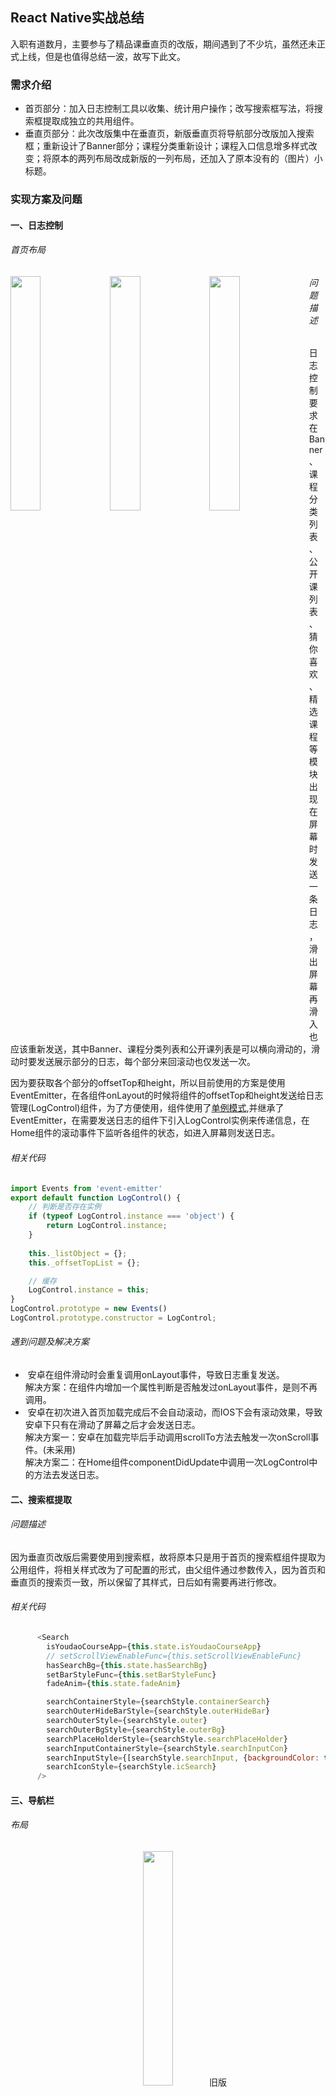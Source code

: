 ## React Native实战总结

入职有道数月，主要参与了精品课垂直页的改版，期间遇到了不少坑，虽然还未正式上线，但是也值得总结一波，故写下此文。

### 需求介绍

*  首页部分：加入日志控制工具以收集、统计用户操作；改写搜索框写法，将搜索框提取成独立的共用组件。
*  垂直页部分：此次改版集中在垂直页，新版垂直页将导航部分改版加入搜索框；重新设计了Banner部分；课程分类重新设计；课程入口信息增多样式改变；将原本的两列布局改成新版的一列布局，还加入了原本没有的（图片）小标题。

### 实现方案及问题

#### 一、日志控制

###### 首页布局

<img src='https://raw.githubusercontent.com/WillBean/react-native-summary.github.io/master/images/home1.jpg' align='left' width='31%'>

<img src='https://raw.githubusercontent.com/WillBean/react-native-summary.github.io/master/images/home2.jpg' align='left' width='31%'>

<img src='https://raw.githubusercontent.com/WillBean/react-native-summary.github.io/master/images/home3.jpg' align='left' width='31%'>

###### 问题描述

日志控制要求在Banner、课程分类列表、公开课列表、猜你喜欢、精选课程等模块出现在屏幕时发送一条日志，滑出屏幕再滑入也应该重新发送，其中Banner、课程分类列表和公开课列表是可以横向滑动的，滑动时要发送展示部分的日志，每个部分来回滚动也仅发送一次。

因为要获取各个部分的offsetTop和height，所以目前使用的方案是使用EventEmitter，在各组件onLayout的时候将组件的offsetTop和height发送给日志管理(LogControl)组件，为了方便使用，组件使用了[单例模式](http://www.cnblogs.com/TomXu/archive/2012/02/20/2352817.html),并继承了EventEmitter，在需要发送日志的组件下引入LogControl实例来传递信息，在Home组件的滚动事件下监听各组件的状态，如进入屏幕则发送日志。

###### 相关代码

```javascript
import Events from 'event-emitter'
export default function LogControl() {
    // 判断是否存在实例
    if (typeof LogControl.instance === 'object') {
        return LogControl.instance;
    }
    
    this._listObject = {};
    this._offsetTopList = {};

    // 缓存
    LogControl.instance = this;
}
LogControl.prototype = new Events()
LogControl.prototype.constructor = LogControl;
```
###### 遇到问题及解决方案

*  安卓在组件滑动时会重复调用onLayout事件，导致日志重复发送。<br>
解决方案：在组件内增加一个属性判断是否触发过onLayout事件，是则不再调用。
*  安卓在初次进入首页加载完成后不会自动滚动，而IOS下会有滚动效果，导致安卓下只有在滑动了屏幕之后才会发送日志。<br>
解决方案一：安卓在加载完毕后手动调用scrollTo方法去触发一次onScroll事件。(未采用)<br>
解决方案二：在Home组件componentDidUpdate中调用一次LogControl中的方法去发送日志。

#### 二、搜索框提取

###### 问题描述

因为垂直页改版后需要使用到搜索框，故将原本只是用于首页的搜索框组件提取为公用组件，将相关样式改为了可配置的形式，由父组件通过参数传入，因为首页和垂直页的搜索页一致，所以保留了其样式，日后如有需要再进行修改。

###### 相关代码

```javascript
      <Search
        isYoudaoCourseApp={this.state.isYoudaoCourseApp}
        // setScrollViewEnableFunc={this.setScrollViewEnableFunc}
        hasSearchBg={this.state.hasSearchBg}
        setBarStyleFunc={this.setBarStyleFunc}
        fadeAnim={this.state.fadeAnim}

        searchContainerStyle={searchStyle.containerSearch}
        searchOuterHideBarStyle={searchStyle.outerHideBar}
        searchOuterStyle={searchStyle.outer}
        searchOuterBgStyle={searchStyle.outerBg}
        searchPlaceHolderStyle={searchStyle.searchPlaceHolder}
        searchInputContainerStyle={searchStyle.searchInputCon}
        searchInputStyle={[searchStyle.searchInput, {backgroundColor: this.state.hasSearchBg ? 'rgba(233,233,233,.8)' : 'rgba(255,255,255,.8)'}]}
        searchIconStyle={searchStyle.icSearch}
      />
```

#### 三、导航栏

###### 布局

<div align='center'>
<img src='https://raw.githubusercontent.com/WillBean/react-native-summary.github.io/master/images/vertical3.jpg' width='31%'>
<span>旧版</span>
</div>

<div align='center'>
<img src='https://raw.githubusercontent.com/WillBean/react-native-summary.github.io/master/images/vertical1.jpg' width='31%'>
<span>新版</span>
</div>

###### 问题描述

不同于旧版，新版导航去掉了原来的滚动条，改为了垂直标题+搜索框的形式。

###### 遇到问题及解决方案

*  React native的元素堆叠顺序无法通过zIndex，所以如果将导航组件写在最前面的话，搜索页会被下面的ScrollView遮盖。<br>
解决方案：将搜索框改为绝对定位并置于文档最后。
*  导航标题字数不一，如果搜索框宽度固定，可能会与标题重叠。<br>
解决方案：在原有导航位置放置一个仅有背景色和高度的View组件，将标题和搜索框作为一个整体放置在文档最下面，然后通过绝对定位覆盖在View组件上层，此时搜索框就可以设置为自适应宽度了。

```javascript
      <View style={[styles.container, Platform.OS === 'android' && !isTeacher ? {marginTop: tag.get('hideStatusBar') ? statusBarHeight : 0} : {marginTop: 0}]}>
        {isTeacher ? null : <View style={styles.headNav}/>} // 这个<View>仅用于占位
        <ScrollView>
            ...
        </ScrollView>
        {this._renderFixedNav(tag, this.state.isYoudaoCourseApp)} // 真正的导航栏
      </View>
```

#### 四、Banner

###### 问题描述

如上图，新版Banner每个图片并不占据整个屏宽，两边露出上下两张图片的一小部分，以做WEB的滑动组件的经验来说，要实现这样的功能，无非也就是通过绝对定位设置滚动栏，滚动时通过改变left或者translate来改变位置，如下图：

<div align='center'>
<img src='https://raw.githubusercontent.com/WillBean/react-native-summary.github.io/master/images/prototype.png' width='80%'>
</div>

类推到这里，想要实现新版的效果，只需要将外层容器宽度设置成对应的数值，在设置overflow:visible即可，如下图：

<div align='center'>
<img src='https://raw.githubusercontent.com/WillBean/react-native-summary.github.io/master/images/prototype2.png' width='80%'>
</div>

在IOS端，一切正如我所料，相当之顺利，但是拿起安卓机一看，好像不太对劲，并没有出现预期的效果，Google一番得知，安卓不支持overflow属性！？

由于原本使用的是第三方的[react-native-swiper组件](https://github.com/leecade/react-native-swiper)，出现这种情况赶紧翻看一下源码，看看能不能找到什么解决方案，然后发现在IOS端Swiper使用的是ScrollView，而在Android端使用的是ViewPagerAndroid，找了个安卓的朋友问了问，在原生安卓上使用ViewPager是可以实现这样的效果的([ViewPager实现一个页面多个Item的显示](http://m.blog.csdn.net/hb8676086/article/details/50628429))，然而，ViewPagerAndroid并没有提供诸如clipChildren、layerType的属性，只能寻求别的方案了。

后来决定用Animate自己写一个滑动组件出来，写了个小demo，发现十分卡顿，可能姿势不对吧。

奋斗几天无果，后来在网上看到[react-native-viewpager组件](https://github.com/race604/react-native-viewpager)，无奈之下下载来看看源码，居然也是用Animate写的，感觉有戏！为了实现设计稿的效果，改了一下源码并拷贝出来作为一个自己的组件来使用。

用这个组件虽然实现了想要的效果，但是性能相较于ViewPagerAndroid确实要低一些，滑动过程中会有些许卡顿，为了不影响IOS端，IOS端还是保留了原来的写法，仅在Android端使用。

###### 相关代码
ViewPager组件源码修改
```javascript
    var offset = this.props.offset; // 加入offset属性来设置偏移
    // this.childIndex = hasLeft ? 1 : 0;
    // this.state.scrollValue.setValue(this.childIndex);
    var translateX = this.state.scrollValue.interpolate({
      inputRange: [0, 1], outputRange: [offset, -viewWidth + offset] // 修改了滑动范围
    });
```
ViewPager组件调用
```javascript
                <ViewPager
                  dataSource={ds}
                  renderPageIndicator={false}
                  isLoop={ds.pageIdentities.length > 1}
                  autoPlay={true}
                  offset={calculatePixel(16)}
                  childWidth={calculatePixel(328)} // 定义每个子元素的实际宽度（加入了边距）
                  renderPage={this._renderBannerItem.bind(this)}
                />
```

#### 五、其他部分

###### 布局

<div align='center'>
<img src='https://raw.githubusercontent.com/WillBean/react-native-summary.github.io/master/images/vertical4.jpg' width='31%'>
</div>

###### 问题描述

如上图布局，更新还包括了课程分类的更新、加入了图片标题、课程入口的更新。

这一部分比较简单，似乎没啥好说的。

### 优化方案

#### 一、减少过度绘制

在安卓机的开发者选项中可以开启“调试GPU过度绘制”，如下图：

<div align='center'>
<img src='https://raw.githubusercontent.com/WillBean/react-native-summary.github.io/master/images/android1.png' width='33%'>
</div>

关于安卓过度绘制的详情可以在[这里](http://blog.csdn.net/moyameizan/article/details/47807327)查看，简单来说就是界面元素的多重层叠，假设每层元素都有背景，那么对于用户来说，只有最上层的背景才是可以看到的，其它的背景虽然绘制了，但是却没有起到效果，就是过度绘制了。

安卓GPU过度绘制的颜色信息大致如下：

>  蓝色1x过度绘制
>  绿色2x过度绘制
>  淡红色3x过度绘制
>  红色超过4x过度绘制

颜色越浅表示过度绘制程度越低，原色表示没有过度绘制。

现在来看看自己的APP会呈现出什么效果：

<div align='center'>
<img src='https://raw.githubusercontent.com/WillBean/react-native-summary.github.io/master/images/android2.png' width='33%'>
<span>首页</span>
</div>

<div align='center'>
<img src='https://raw.githubusercontent.com/WillBean/react-native-summary.github.io/master/images/android3.png' width='33%'>
<span>垂直页</span>
</div>

首页和垂直页差距似乎有点大，这里看到垂直页基本满屏大红，导致这个问题的原因不是垂直页充满了大量的背景，而是路由切换并没有把首页隐藏，垂直页相当于一整个元素覆盖在首页上方，所以看到的满屏大红是首页绘制加上垂直页绘制的效果，所以我们似乎找到了一个可以优化的地方：<em>如何在路由切换的时候将首页隐藏或者像原生APP那样切换到一个新的界面？</em>
